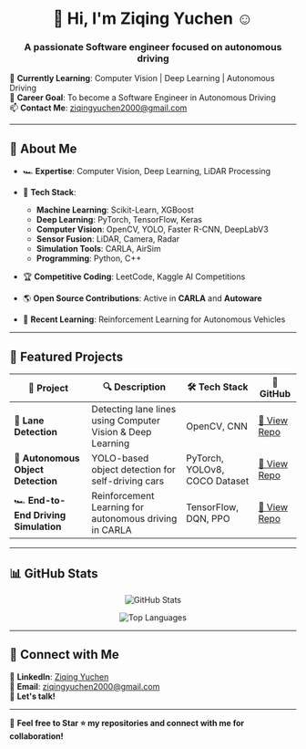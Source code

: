 <h1 align="center">🚗 Hi, I'm Ziqing Yuchen ☺️</h1>

<h3 align="center">A passionate Software engineer focused on autonomous driving</h3>

🌱 **Currently Learning**: Computer Vision | Deep Learning | Autonomous Driving  
🔭 **Career Goal**: To become a Software Engineer in Autonomous Driving  
📫 **Contact Me**: [ziqingyuchen2000@gmail.com](ziqingyuchen2000@gmail.com)

---

## 🚀 About Me
- 🏎 **Expertise**: Computer Vision, Deep Learning, LiDAR Processing
- 🤖 **Tech Stack**:
  - **Machine Learning**: Scikit-Learn, XGBoost
  - **Deep Learning**: PyTorch, TensorFlow, Keras
  - **Computer Vision**: OpenCV, YOLO, Faster R-CNN, DeepLabV3
  - **Sensor Fusion**: LiDAR, Camera, Radar
  - **Simulation Tools**: CARLA, AirSim
  - **Programming**: Python, C++

- 🏆 **Competitive Coding**: LeetCode, Kaggle AI Competitions
- 🌎 **Open Source Contributions**: Active in **CARLA** and **Autoware**
- 📖 **Recent Learning**: Reinforcement Learning for Autonomous Vehicles

---

## 📌 Featured Projects
| 🚗 Project | 🔍 Description | 🛠 Tech Stack | 📂 GitHub |
|-----------|--------------|-------------|------------|
| 🚦 **Lane Detection** | Detecting lane lines using Computer Vision & Deep Learning | OpenCV, CNN | [🔗 View Repo](https://github.com/your-github-username/lane-detection) |
| 🎯 **Autonomous Object Detection** | YOLO-based object detection for self-driving cars | PyTorch, YOLOv8, COCO Dataset | [🔗 View Repo](https://github.com/your-github-username/object-detection) |
| 🏎 **End-to-End Driving Simulation** | Reinforcement Learning for autonomous driving in CARLA | TensorFlow, DQN, PPO | [🔗 View Repo](https://github.com/your-github-username/driving-simulation) |

---

## 📊 GitHub Stats
<p align="center">
  <img src="https://github-readme-stats.vercel.app/api?username=your-github-username&show_icons=true&theme=tokyonight" alt="GitHub Stats">
</p>

<p align="center">
  <img src="https://github-readme-stats.vercel.app/api/top-langs/?username=your-github-username&layout=compact&theme=tokyonight" alt="Top Languages">
</p>

---

## 🤝 Connect with Me
🔗 **LinkedIn**: [Ziqing Yuchen](www.linkedin.com/in/ziqing-yuchen-2a2991355/)  
📧 **Email**: [ziqingyuchen2000@gmail.com](mailto:ziqingyuchen2000@gmail.com)  
💬 **Let's talk!**  

---

🌟 **Feel free to Star ⭐ my repositories and connect with me for collaboration!**  
